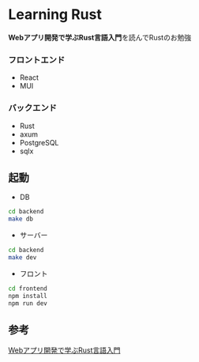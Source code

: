 # Learning Rust

**Webアプリ開発で学ぶRust言語入門**を読んでRustのお勉強

### フロントエンド
- React
- MUI

### バックエンド
- Rust
- axum
- PostgreSQL
- sqlx

## 起動
- DB
```sh
cd backend
make db
```

- サーバー
```sh
cd backend
make dev
```

- フロント
```sh
cd frontend
npm install
npm run dev
```

## 参考
[Webアプリ開発で学ぶRust言語入門](https://www.amazon.co.jp/dp/4798067318)